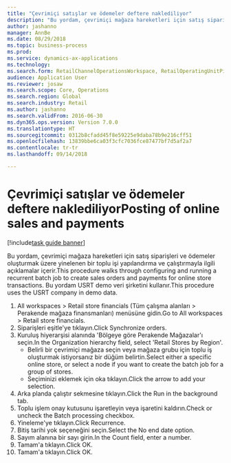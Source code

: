 ```yaml
--- 
title: "Çevrimiçi satışlar ve ödemeler deftere naklediliyor"
description: "Bu yordam, çevrimiçi mağaza hareketleri için satış siparişleri ve ödemeler oluşturmak üzere yinelenen bir toplu işi yapılandırma ve çalıştırmayla ilgili açıklamalar içerir."
author: jashanno
manager: AnnBe
ms.date: 08/29/2018
ms.topic: business-process
ms.prod: 
ms.service: dynamics-ax-applications
ms.technology: 
ms.search.form: RetailChannelOperationsWorkspace, RetailOperatingUnitPicker, SysRecurrence
audience: Application User
ms.reviewer: josaw
ms.search.scope: Core, Operations
ms.search.region: Global
ms.search.industry: Retail
ms.author: jashanno
ms.search.validFrom: 2016-06-30
ms.dyn365.ops.version: Version 7.0.0
ms.translationtype: HT
ms.sourcegitcommit: 0312b8cfadd45f8e59225e9daba78b9e216cff51
ms.openlocfilehash: 13839bbe6ca03f3cfc7036fce87477bf7d5af2a7
ms.contentlocale: tr-tr
ms.lasthandoff: 09/14/2018

---
```

# <a name="posting-of-online-sales-and-payments"></a><span data-ttu-id="93f7a-103">Çevrimiçi satışlar ve ödemeler deftere naklediliyor</span><span class="sxs-lookup"><span data-stu-id="93f7a-103">Posting of online sales and payments</span></span>

[!include[task guide banner](../includes/task-guide-banner.md)]

<span data-ttu-id="93f7a-104">Bu yordam, çevrimiçi mağaza hareketleri için satış siparişleri ve ödemeler oluşturmak üzere yinelenen bir toplu işi yapılandırma ve çalıştırmayla ilgili açıklamalar içerir.</span><span class="sxs-lookup"><span data-stu-id="93f7a-104">This procedure walks through configuring and running a recurrent batch job to create sales orders and payments for online store transactions.</span></span> <span data-ttu-id="93f7a-105">Bu yordam USRT demo veri şirketini kullanır.</span><span class="sxs-lookup"><span data-stu-id="93f7a-105">This procedure uses the USRT company in demo data.</span></span>

1. <span data-ttu-id="93f7a-106">All workspaces > Retail store financials (Tüm çalışma alanları > Perakende mağaza finansmanları) menüsüne gidin.</span><span class="sxs-lookup"><span data-stu-id="93f7a-106">Go to All workspaces > Retail store financials.</span></span>
2. <span data-ttu-id="93f7a-107">Siparişleri eşitle'ye tıklayın.</span><span class="sxs-lookup"><span data-stu-id="93f7a-107">Click Synchronize orders.</span></span>
3. <span data-ttu-id="93f7a-108">Kuruluş hiyerarşisi alanında 'Bölgeye göre Perakende Mağazalar'ı seçin.</span><span class="sxs-lookup"><span data-stu-id="93f7a-108">In the Organization hierarchy field, select 'Retail Stores by Region'.</span></span>
    * <span data-ttu-id="93f7a-109">Belirli bir çevrimiçi mağaza seçin veya mağaza grubu için toplu iş oluşturmak istiyorsanız bir düğüm belirtin.</span><span class="sxs-lookup"><span data-stu-id="93f7a-109">Select either a specific online store, or select a node if you want to create the batch job for a group of stores.</span></span>  
    * <span data-ttu-id="93f7a-110">Seçiminizi eklemek için oka tıklayın.</span><span class="sxs-lookup"><span data-stu-id="93f7a-110">Click the arrow to add your selection.</span></span>  
4. <span data-ttu-id="93f7a-111">Arka planda çalıştır sekmesine tıklayın.</span><span class="sxs-lookup"><span data-stu-id="93f7a-111">Click the Run in the background tab.</span></span>
5. <span data-ttu-id="93f7a-112">Toplu işlem onay kutusunu işaretleyin veya işaretini kaldırın.</span><span class="sxs-lookup"><span data-stu-id="93f7a-112">Check or uncheck the Batch processing checkbox.</span></span>
6. <span data-ttu-id="93f7a-113">Yineleme'ye tıklayın.</span><span class="sxs-lookup"><span data-stu-id="93f7a-113">Click Recurrence.</span></span>
7. <span data-ttu-id="93f7a-114">Bitiş tarihi yok seçeneğini seçin.</span><span class="sxs-lookup"><span data-stu-id="93f7a-114">Select the No end date option.</span></span>
8. <span data-ttu-id="93f7a-115">Sayım alanına bir sayı girin.</span><span class="sxs-lookup"><span data-stu-id="93f7a-115">In the Count field, enter a number.</span></span>
9. <span data-ttu-id="93f7a-116">Tamam'a tıklayın.</span><span class="sxs-lookup"><span data-stu-id="93f7a-116">Click OK.</span></span>
10. <span data-ttu-id="93f7a-117">Tamam'a tıklayın.</span><span class="sxs-lookup"><span data-stu-id="93f7a-117">Click OK.</span></span>


